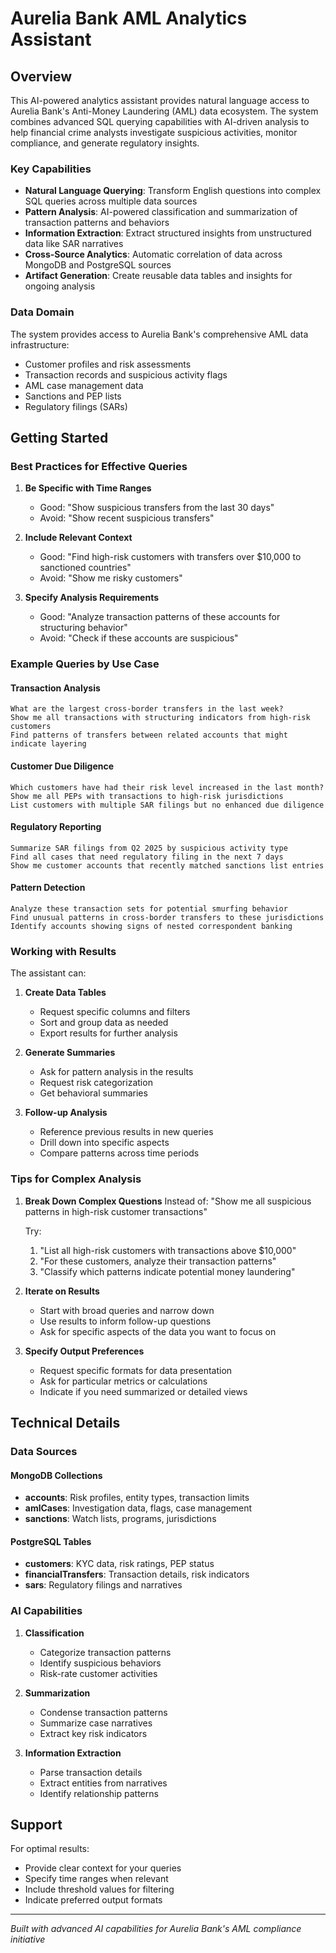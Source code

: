 
# Aurelia Bank AML Analytics Assistant

## Overview

This AI-powered analytics assistant provides natural language access to Aurelia Bank's Anti-Money Laundering (AML) data ecosystem. The system combines advanced SQL querying capabilities with AI-driven analysis to help financial crime analysts investigate suspicious activities, monitor compliance, and generate regulatory insights.

### Key Capabilities

- **Natural Language Querying**: Transform English questions into complex SQL queries across multiple data sources
- **Pattern Analysis**: AI-powered classification and summarization of transaction patterns and behaviors
- **Information Extraction**: Extract structured insights from unstructured data like SAR narratives
- **Cross-Source Analytics**: Automatic correlation of data across MongoDB and PostgreSQL sources
- **Artifact Generation**: Create reusable data tables and insights for ongoing analysis

### Data Domain

The system provides access to Aurelia Bank's comprehensive AML data infrastructure:

- Customer profiles and risk assessments
- Transaction records and suspicious activity flags
- AML case management data
- Sanctions and PEP lists
- Regulatory filings (SARs)

## Getting Started

### Best Practices for Effective Queries

1. **Be Specific with Time Ranges**
   - Good: "Show suspicious transfers from the last 30 days"
   - Avoid: "Show recent suspicious transfers"

2. **Include Relevant Context**
   - Good: "Find high-risk customers with transfers over $10,000 to sanctioned countries"
   - Avoid: "Show me risky customers"

3. **Specify Analysis Requirements**
   - Good: "Analyze transaction patterns of these accounts for structuring behavior"
   - Avoid: "Check if these accounts are suspicious"

### Example Queries by Use Case

#### Transaction Analysis
```
What are the largest cross-border transfers in the last week?
Show me all transactions with structuring indicators from high-risk customers
Find patterns of transfers between related accounts that might indicate layering
```

#### Customer Due Diligence
```
Which customers have had their risk level increased in the last month?
Show me all PEPs with transactions to high-risk jurisdictions
List customers with multiple SAR filings but no enhanced due diligence
```

#### Regulatory Reporting
```
Summarize SAR filings from Q2 2025 by suspicious activity type
Find all cases that need regulatory filing in the next 7 days
Show me customer accounts that recently matched sanctions list entries
```

#### Pattern Detection
```
Analyze these transaction sets for potential smurfing behavior
Find unusual patterns in cross-border transfers to these jurisdictions
Identify accounts showing signs of nested correspondent banking
```

### Working with Results

The assistant can:

1. **Create Data Tables**
   - Request specific columns and filters
   - Sort and group data as needed
   - Export results for further analysis

2. **Generate Summaries**
   - Ask for pattern analysis in the results
   - Request risk categorization
   - Get behavioral summaries

3. **Follow-up Analysis**
   - Reference previous results in new queries
   - Drill down into specific aspects
   - Compare patterns across time periods

### Tips for Complex Analysis

1. **Break Down Complex Questions**
   Instead of:
   "Show me all suspicious patterns in high-risk customer transactions"

   Try:
   1. "List all high-risk customers with transactions above $10,000"
   2. "For these customers, analyze their transaction patterns"
   3. "Classify which patterns indicate potential money laundering"

2. **Iterate on Results**
   - Start with broad queries and narrow down
   - Use results to inform follow-up questions
   - Ask for specific aspects of the data you want to focus on

3. **Specify Output Preferences**
   - Request specific formats for data presentation
   - Ask for particular metrics or calculations
   - Indicate if you need summarized or detailed views

## Technical Details

### Data Sources

#### MongoDB Collections
- **accounts**: Risk profiles, entity types, transaction limits
- **amlCases**: Investigation data, flags, case management
- **sanctions**: Watch lists, programs, jurisdictions

#### PostgreSQL Tables
- **customers**: KYC data, risk ratings, PEP status
- **financialTransfers**: Transaction details, risk indicators
- **sars**: Regulatory filings and narratives

### AI Capabilities

1. **Classification**
   - Categorize transaction patterns
   - Identify suspicious behaviors
   - Risk-rate customer activities

2. **Summarization**
   - Condense transaction patterns
   - Summarize case narratives
   - Extract key risk indicators

3. **Information Extraction**
   - Parse transaction details
   - Extract entities from narratives
   - Identify relationship patterns

## Support

For optimal results:
- Provide clear context for your queries
- Specify time ranges when relevant
- Include threshold values for filtering
- Indicate preferred output formats

---

*Built with advanced AI capabilities for Aurelia Bank's AML compliance initiative*
